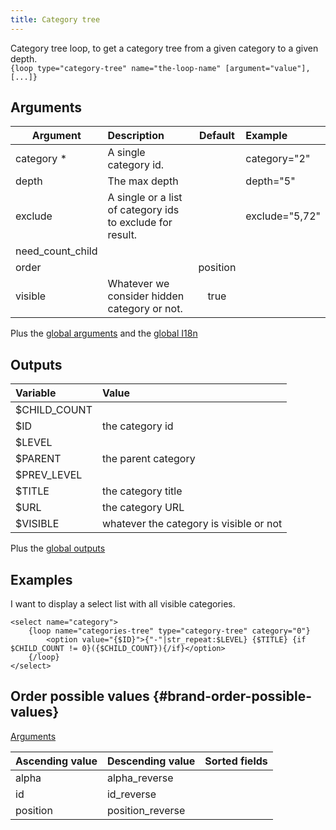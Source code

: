 ```yaml
---
title: Category tree
---
```


Category tree loop, to get a category tree from a given category to a given depth.      
`{loop type="category-tree" name="the-loop-name" [argument="value"], [...]}`

## Arguments 

| Argument    | Description                                               | Default | Example         |
| ----------- |:----------------------------------------------------------| :-----: | :---------------|
| category *  | A single category id.                                     |         | category="2"    |
| depth       | The max depth                                             |         | depth="5"       |
| exclude     | A single or a list of category ids to exclude for result. |         | exclude="5,72"  |
| need_count_child     |                                                  |         |                 |
| order       |                                                           | position|                 |
| visible     | Whatever we consider hidden category or not.              | true    |                 |

Plus the [global arguments](./global_arguments) and the [global I18n](./global_arguments_I18n.md)

## Outputs

| Variable            | Value                                    |
| :------------------ | :--------------------------------------- |
| $CHILD_COUNT	      |                                          |
| $ID	              | the category id                          |
| $LEVEL	          |                                          |
| $PARENT	          | the parent category                      |
| $PREV_LEVEL	      |                                          |
| $TITLE	          |  the category title                      |
| $URL	              |  the category URL                        |
| $VISIBLE	          |  whatever the category is visible or not |

Plus the [global outputs](./global_outputs)

## Examples

I want to display a select list with all visible categories.
```smarty
<select name="category">
    {loop name="categories-tree" type="category-tree" category="0"}
        <option value="{$ID}">{"-"|str_repeat:$LEVEL} {$TITLE} {if $CHILD_COUNT != 0}({$CHILD_COUNT}){/if}</option>
    {/loop}
</select>
```

## Order possible values {#brand-order-possible-values}
[Arguments](#brand-arguments)

| Ascending value | Descending value  | Sorted fields                 |
|-----------------|-------------------|:------------------------------|
| alpha           | alpha_reverse     |                               |
| id              | id_reverse        |                               |
| position        | position_reverse  |                               |
